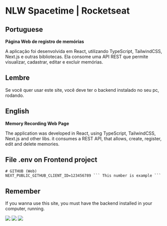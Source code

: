 # NLW Spacetime | Rocketseat

<h2>Portuguese</h2>


<p><strong>Página Web de registro de memórias</strong></p>

A aplicação foi desenvolvida em React, utilizando TypeScript, TailwindCSS, Next.js e outras bibliotecas. Ela consome uma API REST que permite visualizar, cadastrar, editar e excluir memórias.

<h2>Lembre</h2>

Se você quer usar este site, você deve ter o backend instalado no seu pc, rodando.

<h2>English</h2>

<p><strong>Memory Recording Web Page</strong></p>

The application was developed in React, using TypeScript, TailwindCSS, Next.js and other libs. it consumes a REST API, that allows, create, register, edit and delete memories.

<h2>File .env on Frontend project</h2>

```
# GITHUB (Web)
NEXT_PUBLIC_GITHUB_CLIENT_ID=123456789 ``` This number is example ```
```

<h2>Remember</h2>

If you wanna use this site, you must have the backend installed in your computer, running.

<img src="https://i.imgur.com/JUNxc77.png"/>
<img src="https://i.imgur.com/ZCFwDfa.png" />
<img src="https://i.imgur.com/XStIUQd.png" />



